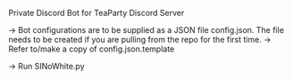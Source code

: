 Private Discord Bot for TeaParty Discord Server

-> Bot configurations are to be supplied as a JSON file config.json.
   The file needs to be created if you are pulling from the repo for the first time.
-> Refer to/make a copy of config.json.template

-> Run SINoWhite.py